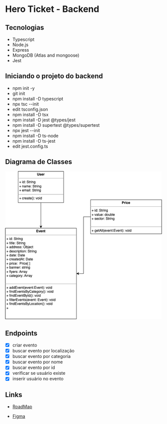 # Hero Ticket - Backend

## Tecnologias

- Typescript
- Node.js
- Express
- MongoDB (Atlas and mongoose)
- Jest

## Iniciando o projeto do backend

- npm init -y
- git init
- npm install -D typescript
- npx tsc --init
- edit tsconfig.json
- npm install -D tsx
- npm install -D jest @types/jest
- npm install -D supertest @types/supertest
- npx jest --init
- npm install -D ts-node
- npm install -D ts-jest
- edit jest.config.ts

## Diagrama de Classes

![Diagrama](/diagrama-classe.png)

## Endpoints

- [x] criar evento
- [x] buscar evento por localização
- [x] buscar evento por categoria
- [x] buscar evento por nome
- [x] buscar evento por id
- [x] verificar se usuário existe
- [x] inserir usuário no evento

## Links

- [RoadMap](https://herocodebr.notion.site/herocodebr/Semana-do-Her-i-RoadMap-Hero-Tickets-08ef3438d7e84ce899a13c348b653194)

- [Figma](https://www.figma.com/file/u8SIJScBeIMTUUa9JywATo/Hero-Week-02?type=design&node-id=0-1&mode=design&t=bBIdarCUpHEIGGyz-0)
